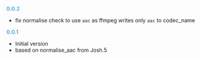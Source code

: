 
**<span style="color:#56adda">0.0.2</span>**
- fix normalise check to use `aac` as ffmpeg writes only `aac` to codec_name

**<span style="color:#56adda">0.0.1</span>**
- Initial version
- based on normalise_aac from Josh.5
